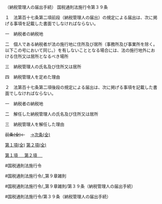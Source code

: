 （納税管理人の届出手続）
国税通則法施行令第３９条

１　法第百十七条第二項前段（納税管理人の届出）の規定による届出は、次に掲げる事項を記載した書面でしなければならない。

一　納税者の納税地

二　個人である納税者が法の施行地に住所及び居所（事務所及び事業所を除く。以下この号において同じ。）を有しないこととなる場合には、法の施行地外における住所又は居所となるべき場所

三　納税管理人の氏名及び住所又は居所

四　納税管理人を定めた理由

２　法第百十七条第二項後段の規定による届出は、次に掲げる事項を記載した書面でしなければならない。

一　納税者の納税地

二　解任した納税管理人の氏名及び住所又は居所

三　納税管理人を解任した理由

~~前条(全)←~~　  [→次条(全)](国税通則法施行＿令＿第３９条の２_.md)

[第１項(全)](国税通則法施行＿令＿第３９条第１項_.md)  [第２項(全)](国税通則法施行＿令＿第３９条第２項_.md)  

[第１項 　 ](国税通則法施行＿令＿第３９条第１項.md)  [第２項 　 ](国税通則法施行＿令＿第３９条第２項.md)  

#国税通則法施行令

#国税通則法施行令/_第９章雑則

#国税通則法施行令/_第９章雑則/第３９条（納税管理人の届出手続）

#国税通則法施行令/第３９条（納税管理人の届出手続）

